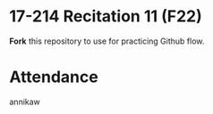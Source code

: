 # 17-214 Recitation 11 (F22)
**Fork** this repository to use for practicing Github flow.

# Attendance
annikaw